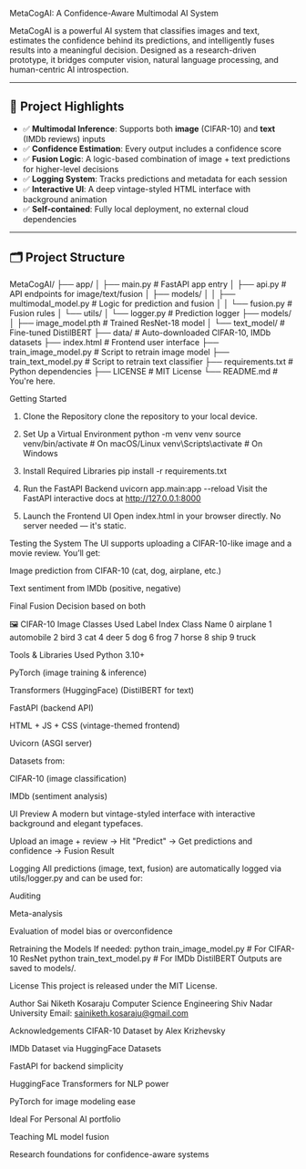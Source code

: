 MetaCogAI: A Confidence-Aware Multimodal AI System

MetaCogAI is a powerful AI system that classifies images and text, estimates the confidence behind its predictions, and intelligently fuses results into a meaningful decision. Designed as a research-driven prototype, it bridges computer vision, natural language processing, and human-centric AI introspection.

---

## 📌 Project Highlights

- ✅ **Multimodal Inference**: Supports both **image** (CIFAR-10) and **text** (IMDb reviews) inputs
- ✅ **Confidence Estimation**: Every output includes a confidence score
- ✅ **Fusion Logic**: A logic-based combination of image + text predictions for higher-level decisions
- ✅ **Logging System**: Tracks predictions and metadata for each session
- ✅ **Interactive UI**: A deep vintage-styled HTML interface with background animation
- ✅ **Self-contained**: Fully local deployment, no external cloud dependencies

---

## 🗂 Project Structure
MetaCogAI/
├── app/
│   ├── main.py               # FastAPI app entry
│   ├── api.py                # API endpoints for image/text/fusion
│   ├── models/
│   │   ├── multimodal_model.py  # Logic for prediction and fusion
│   │   └── fusion.py             # Fusion rules
│   └── utils/
│       └── logger.py         # Prediction logger
├── models/
│   ├── image_model.pth       # Trained ResNet-18 model
│   └── text_model/           # Fine-tuned DistilBERT
├── data/                     # Auto-downloaded CIFAR-10, IMDb datasets
├── index.html                # Frontend user interface
├── train_image_model.py      # Script to retrain image model
├── train_text_model.py       # Script to retrain text classifier
├── requirements.txt          # Python dependencies
├── LICENSE                   # MIT License
└── README.md                 # You're here.

 
 Getting Started

 1. Clone the Repository
clone the repository to your local device.

 2. Set Up a Virtual Environment
python -m venv venv
source venv/bin/activate        # On macOS/Linux
venv\Scripts\activate           # On Windows

3. Install Required Libraries
pip install -r requirements.txt

 4. Run the FastAPI Backend
uvicorn app.main:app --reload
Visit the FastAPI interactive docs at http://127.0.0.1:8000

 5. Launch the Frontend UI
Open index.html in your browser directly. No server needed — it's static.

 Testing the System
The UI supports uploading a CIFAR-10-like image and a movie review. You’ll get:

Image prediction from CIFAR-10 (cat, dog, airplane, etc.)

Text sentiment from IMDb (positive, negative)

Final Fusion Decision based on both

🖼 CIFAR-10 Image Classes Used
Label Index	Class Name
0	airplane
1	automobile
2	bird
3	cat
4	deer
5	dog
6	frog
7	horse
8	ship
9	truck

 Tools & Libraries Used
Python 3.10+

PyTorch (image training & inference)

Transformers (HuggingFace) (DistilBERT for text)

FastAPI (backend API)

HTML + JS + CSS (vintage-themed frontend)

Uvicorn (ASGI server)

Datasets from:

CIFAR-10 (image classification)

IMDb (sentiment analysis)

 UI Preview
A modern but vintage-styled interface with interactive background and elegant typefaces.

Upload an image + review → Hit "Predict" → Get predictions and confidence → Fusion Result

 Logging
All predictions (image, text, fusion) are automatically logged via utils/logger.py and can be used for:

Auditing

Meta-analysis

Evaluation of model bias or overconfidence

 Retraining the Models
If needed:
python train_image_model.py   # For CIFAR-10 ResNet
python train_text_model.py    # For IMDb DistilBERT
Outputs are saved to models/.

 License
This project is released under the MIT License.

 Author
Sai Niketh Kosaraju
Computer Science Engineering
Shiv Nadar University
Email: sainiketh.kosaraju@gmail.com

Acknowledgements
CIFAR-10 Dataset by Alex Krizhevsky

IMDb Dataset via HuggingFace Datasets

FastAPI for backend simplicity

HuggingFace Transformers for NLP power

PyTorch for image modeling ease

 Ideal For
Personal AI portfolio

Teaching ML model fusion

Research foundations for confidence-aware systems
